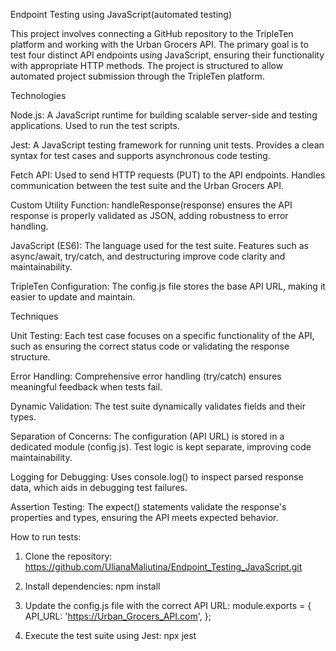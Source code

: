 Endpoint Testing using JavaScript(automated testing)

This project involves connecting a GitHub repository to the TripleTen platform and working with the Urban Grocers API. The primary goal is to test four distinct API endpoints using JavaScript, ensuring their functionality with appropriate HTTP methods. The project is structured to allow automated project submission through the TripleTen platform.

Technologies

Node.js: A JavaScript runtime for building scalable server-side and testing applications. Used to run the test scripts.

Jest: A JavaScript testing framework for running unit tests. Provides a clean syntax for test cases and supports asynchronous code testing.

Fetch API: Used to send HTTP requests (PUT) to the API endpoints. Handles communication between the test suite and the Urban Grocers API.

Custom Utility Function: handleResponse(response) ensures the API response is properly validated as JSON, adding robustness to error handling.

JavaScript (ES6): The language used for the test suite. Features such as async/await, try/catch, and destructuring improve code clarity and maintainability.

TripleTen Configuration: The config.js file stores the base API URL, making it easier to update and maintain.

Techniques

Unit Testing: Each test case focuses on a specific functionality of the API, such as ensuring the correct status code or validating the response structure.

Error Handling: Comprehensive error handling (try/catch) ensures meaningful feedback when tests fail.

Dynamic Validation: The test suite dynamically validates fields and their types.

Separation of Concerns: The configuration (API URL) is stored in a dedicated module (config.js). Test logic is kept separate, improving code maintainability.

Logging for Debugging: Uses console.log() to inspect parsed response data, which aids in debugging test failures. 

Assertion Testing: The expect() statements validate the response's properties and types, ensuring the API meets expected behavior.

How to run tests:

1. Clone the repository: https://github.com/UlianaMaliutina/Endpoint_Testing_JavaScript.git

2. Install dependencies: npm install

3. Update the config.js file with the correct API URL: module.exports = {
    API_URL: 'https://Urban_Grocers_API.com',
};

4. Execute the test suite using Jest: npx jest
